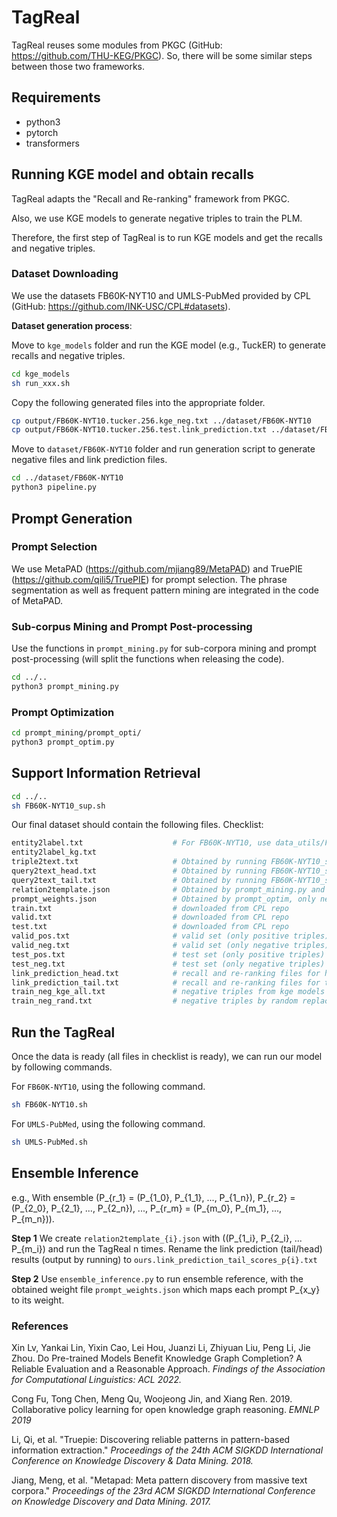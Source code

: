 # TagReal

TagReal reuses some modules from PKGC (GitHub: https://github.com/THU-KEG/PKGC). So, there will be some similar steps between those two frameworks.


## Requirements

- python3 
- pytorch 
- transformers 

## Running KGE model and obtain recalls

TagReal adapts the "Recall and Re-ranking" framework from PKGC.

Also, we use KGE models to generate negative triples to train the PLM.

Therefore, the first step of TagReal is to run KGE models and get the recalls and negative triples.

### Dataset Downloading

We use the datasets FB60K-NYT10 and UMLS-PubMed provided by CPL (GitHub: https://github.com/INK-USC/CPL#datasets).


**Dataset generation process**:

Move to `kge_models` folder and run the KGE model (e.g., TuckER) to generate recalls and negative triples.

``` bash
cd kge_models
sh run_xxx.sh
```

Copy the following generated files into the appropriate folder.

``` bash
cp output/FB60K-NYT10.tucker.256.kge_neg.txt ../dataset/FB60K-NYT10
cp output/FB60K-NYT10.tucker.256.test.link_prediction.txt ../dataset/FB60K-NYT10
```

Move to `dataset/FB60K-NYT10` folder and run generation script to generate negative files and link prediction files.

``` bash
cd ../dataset/FB60K-NYT10
python3 pipeline.py
```

## Prompt Generation


### Prompt Selection
We use MetaPAD (https://github.com/mjiang89/MetaPAD) and TruePIE (https://github.com/qili5/TruePIE) for prompt selection.
The phrase segmentation as well as frequent pattern mining are integrated in the code of MetaPAD. 


### Sub-corpus Mining and Prompt Post-processing
Use the functions in `prompt_mining.py` for sub-corpora mining and prompt post-processing (will split the functions when releasing the code).

``` bash
cd ../..
python3 prompt_mining.py
```

### Prompt Optimization

``` bash
cd prompt_mining/prompt_opti/
python3 prompt_optim.py
```


## Support Information Retrieval

``` bash
cd ../..
sh FB60K-NYT10_sup.sh
```

Our final dataset should contain the following files.
Checklist:
``` bash
entity2label.txt                    # For FB60K-NYT10, use data_utils/FBNYT_mapping.ipynb to generate mapping. For UMLS-PubMed, use data_utils/UMLS_mapping.ipynb.
entity2label_kg.txt                 
triple2text.txt                     # Obtained by running FB60K-NYT10_sup.sh / UMLS-PubMed_sup.sh
query2text_head.txt                 # Obtained by running FB60K-NYT10_sup.sh / UMLS-PubMed_sup.sh
query2text_tail.txt                 # Obtained by running FB60K-NYT10_sup.sh / UMLS-PubMed_sup.sh
relation2template.json              # Obtained by prompt_mining.py and prompt_optim.py.
prompt_weights.json                 # Obtained by prompt_optim, only needed when run ensemble_inference.py
train.txt                           # downloaded from CPL repo
valid.txt                           # downloaded from CPL repo
test.txt                            # downloaded from CPL repo
valid_pos.txt                       # valid set (only positive triples) for triple classification, obtained by pipeline.py
valid_neg.txt                       # valid set (only negative triples) for triple classification, obtained by pipeline.py
test_pos.txt                        # test set (only positive triples) for triple classification, obtained by pipeline.py
test_neg.txt                        # test set (only negative triples) for triple classification, obtained by pipeline.py
link_prediction_head.txt            # recall and re-ranking files for head entity link prediction, obtained by pipeline.py with the recalls from KGE
link_prediction_tail.txt            # recall and re-ranking files for tail entity link prediction, obtained by pipeline.py with the recalls from KGE
train_neg_kge_all.txt               # negative triples from kge models for training, obtained by pipeline.py
train_neg_rand.txt                  # negative triples by random replacement for training, obtained by pipeline.py
```

## Run the TagReal 

Once the data is ready (all files in checklist is ready), we can run our model by following commands.

For `FB60K-NYT10`, using the following command.

``` bash
sh FB60K-NYT10.sh
```

For `UMLS-PubMed`, using the following command.

``` bash
sh UMLS-PubMed.sh
```

## Ensemble Inference

e.g., With ensemble (P_{r_1} = (P_{1_0}, P_{1_1}, ..., P_{1_n}), P_{r_2} = (P_{2_0}, P_{2_1}, ..., P_{2_n}), ..., P_{r_m} = (P_{m_0}, P_{m_1}, ..., P_{m_n})).

**Step 1**
We create ``` relation2template_{i}.json ``` with ((P_{1_i}, P_{2_i}, ... P_{m_i}) and run the TagReal n times.
Rename the link prediction (tail/head) results (output by running) to ``` ours.link_prediction_tail_scores_p{i}.txt ```

**Step 2**
Use ``` ensemble_inference.py ``` to run ensemble reference, with the obtained weight file ``` prompt_weights.json ``` which maps each prompt P_{x_y} to its weight.


### References
Xin Lv, Yankai Lin, Yixin Cao, Lei Hou, Juanzi Li, Zhiyuan Liu, Peng Li, Jie Zhou. Do Pre-trained Models Benefit Knowledge Graph Completion? A Reliable Evaluation and a Reasonable Approach. *Findings of the Association for Computational Linguistics: ACL 2022.*

Cong Fu, Tong Chen, Meng Qu, Woojeong Jin, and Xiang Ren. 2019. Collaborative policy learning for open knowledge graph reasoning. *EMNLP 2019*

Li, Qi, et al. "Truepie: Discovering reliable patterns in pattern-based information extraction." *Proceedings of the 24th ACM SIGKDD International Conference on Knowledge Discovery & Data Mining. 2018.*

Jiang, Meng, et al. "Metapad: Meta pattern discovery from massive text corpora." *Proceedings of the 23rd ACM SIGKDD International Conference on Knowledge Discovery and Data Mining. 2017.*

